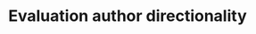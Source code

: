 ---
title: 'Evaluation author directionality'
field: 'is.evaluation.authorDirectionality'
slug: 'impact-evaluation-author-directionality'
comment: 'Select from control list'
required: False
vocabulary: 'vocabulary.txt'
module: 'Impact'
cluster: 'Impact'
policy: 'Controlled value. Single select from control list.'
layout: 'home'
---